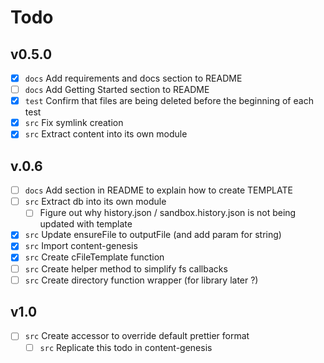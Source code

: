 # Todo

## v0.5.0

* [x] `docs` Add requirements and docs section to README
* [ ] `docs` Add Getting Started section to README
* [x] `test` Confirm that files are being deleted before the beginning of each test
* [x] `src` Fix symlink creation
* [x] `src` Extract content into its own module

## v.0.6

* [ ] `docs` Add section in README to explain how to create TEMPLATE
* [ ] `src` Extract db into its own module
  * [ ] Figure out why history.json / sandbox.history.json is not being updated with template
* [x] `src` Update ensureFile to outputFile (and add param for string)
* [x] `src` Import content-genesis
* [x] `src` Create cFileTemplate function
* [ ] `src` Create helper method to simplify fs callbacks
* [ ] `src` Create directory function wrapper (for library later ?)

## v1.0

* [ ] `src` Create accessor to override default prettier format
  * [ ] `src` Replicate this todo in content-genesis
